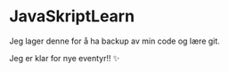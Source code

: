# JavaSkriptLearn
Jeg lager denne for å ha backup av min code og lære git.


Jeg er klar for nye eventyr!! :sparkles:
